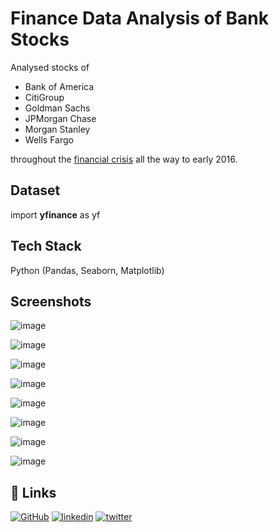 
# Finance Data Analysis of Bank Stocks

Analysed stocks of 


*  Bank of America
* CitiGroup
* Goldman Sachs
* JPMorgan Chase
* Morgan Stanley
* Wells Fargo


 throughout the [financial crisis](https://en.wikipedia.org/wiki/Financial_crisis_of_2007%E2%80%9308) all the way to early 2016.

## Dataset
import **yfinance** as yf

## Tech Stack

Python (Pandas, Seaborn, Matplotlib)

## Screenshots

![image](https://github.com/SiddheshDaphane/Finance-Data-Project/assets/105710898/d8e952c6-8066-4436-bfbd-367ef10ebb34)

![image](https://github.com/SiddheshDaphane/Finance-Data-Project/assets/105710898/429bd61c-d1fa-48d1-8b9b-eca678c70d7d)

![image](https://github.com/SiddheshDaphane/Finance-Data-Project/assets/105710898/1ea0e7b6-a0f7-4017-8eca-fe0811a0032f)

![image](https://github.com/SiddheshDaphane/Finance-Data-Project/assets/105710898/94f44ca6-594a-4371-ab18-5b0645a45583)

![image](https://github.com/SiddheshDaphane/Finance-Data-Project/assets/105710898/f35c97d2-a870-440f-8878-a6c047cf678b)

![image](https://github.com/SiddheshDaphane/Finance-Data-Project/assets/105710898/f7001cfe-c663-44db-8729-a13cb060fff5)

![image](https://github.com/SiddheshDaphane/Finance-Data-Project/assets/105710898/a52c7078-217c-4a49-838e-f099930043c5)

![image](https://github.com/SiddheshDaphane/Finance-Data-Project/assets/105710898/8a5d1b47-b7b8-4ada-a664-87e30471cc3d)



## 🔗 Links
[![GitHub](https://img.shields.io/badge/my_portfolio-000?style=for-the-badge&logo=ko-fi&logoColor=white)](https://github.com/SiddheshDaphane)
[![linkedin](https://img.shields.io/badge/linkedin-0A66C2?style=for-the-badge&logo=linkedin&logoColor=white)](www.linkedin.com/in/siddhesh-daphane)
[![twitter](https://img.shields.io/badge/twitter-1DA1F2?style=for-the-badge&logo=twitter&logoColor=white)](https://twitter.com/Siddhesh_Daph)

